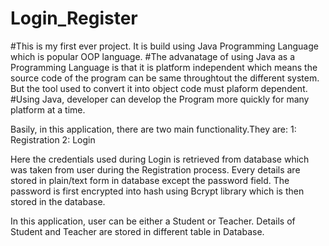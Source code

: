 # Login_Register
#This is my first ever project. It is build using Java Programming Language which is popular OOP language.
#The advanatage of using Java as a Programming Language is that it is platform independent which means the source code of the program can be same throughtout the different system. But the tool used to convert it into object code must plaform dependent.
#Using Java, developer can develop the Program more quickly for many platform at a time.



Basily, in this application, there are two main functionality.They are:
          1: Registration 
          2: Login


Here the credentials used during Login is retrieved from database which was taken from user during the Registration process.
Every details are stored in plain/text form in database except the password field. The password is first encrypted into hash using Bcrypt library  which is then stored in the database.


In this application, user can be either a Student or Teacher.
Details of Student and Teacher are stored in different table in Database.


